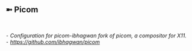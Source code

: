 <h2>➼ Picom</h3><br>

*⁃ Configuration for picom-ibhagwan fork of picom, a compositor for X11.*<br>
*⁃ https://github.com/ibhagwan/picom*
